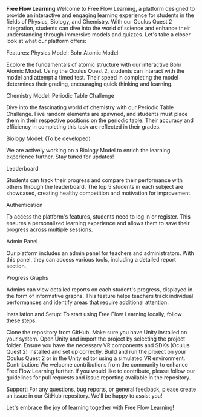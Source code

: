 **Free Flow Learning**
Welcome to Free Flow Learning, a platform designed to provide an interactive and engaging learning experience for students in the fields of Physics, Biology, and Chemistry. With our Oculus Quest 2 integration, students can dive into the world of science and enhance their understanding through immersive models and quizzes. Let's take a closer look at what our platform offers:

Features:
Physics Model: Bohr Atomic Model

Explore the fundamentals of atomic structure with our interactive Bohr Atomic Model. Using the Oculus Quest 2, students can interact with the model and attempt a timed test. Their speed in completing the model determines their grading, encouraging quick thinking and learning.

Chemistry Model: Periodic Table Challenge

Dive into the fascinating world of chemistry with our Periodic Table Challenge. Five random elements are spawned, and students must place them in their respective positions on the periodic table. Their accuracy and efficiency in completing this task are reflected in their grades.

Biology Model: (To be developed)

We are actively working on a Biology Model to enrich the learning experience further. Stay tuned for updates!

Leaderboard

Students can track their progress and compare their performance with others through the leaderboard. The top 5 students in each subject are showcased, creating healthy competition and motivation for improvement.

Authentication

To access the platform's features, students need to log in or register. This ensures a personalized learning experience and allows them to save their progress across multiple sessions.

Admin Panel

Our platform includes an admin panel for teachers and administrators. With this panel, they can access various tools, including a detailed report section.

Progress Graphs

Admins can view detailed reports on each student's progress, displayed in the form of informative graphs. This feature helps teachers track individual performances and identify areas that require additional attention.

Installation and Setup:
To start using Free Flow Learning locally, follow these steps:

Clone the repository from GitHub.
Make sure you have Unity installed on your system.
Open Unity and import the project by selecting the project folder.
Ensure you have the necessary VR components and SDKs (Oculus Quest 2) installed and set up correctly.
Build and run the project on your Oculus Quest 2 or in the Unity editor using a simulated VR environment.
Contribution:
We welcome contributions from the community to enhance Free Flow Learning further. If you would like to contribute, please follow our guidelines for pull requests and issue reporting available in the repository.

Support:
For any questions, bug reports, or general feedback, please create an issue in our GitHub repository. We'll be happy to assist you!

Let's embrace the joy of learning together with Free Flow Learning!
